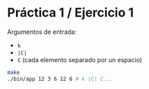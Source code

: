 # Práctica 1 / Ejercicio 1

Argumentos de entrada:
- `k`
- `|C|`
- `C` (cada elemento separado por un espacio)

```bash
make
./bin/app 12 3 6 12 6 # k |C| C...
```
